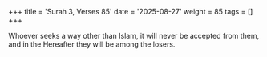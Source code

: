 +++
title = 'Surah 3, Verses 85'
date = '2025-08-27'
weight = 85
tags = []
+++

Whoever seeks a way other than Islam, it will never be accepted from them, and in the Hereafter they will be among the losers.